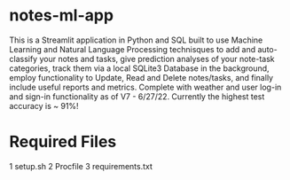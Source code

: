 # notes-ml-app
This is a Streamlit application in Python and SQL built to use Machine Learning and Natural Language Processing technisques to add and auto-classify your notes and tasks, give prediction analyses of your note-task categories, track them via a local SQLite3 Database in the background, employ functionality to Update, Read and Delete notes/tasks, and finally include useful reports and metrics. Complete with weather and user log-in and sign-in functionality as of V7 - 6/27/22. Currently the highest test accuracy is ~ 91%!

# Required Files
1 setup.sh
2 Procfile
3 requirements.txt
